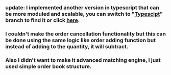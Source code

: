### update: I implemented another version in typescript that can be more moduled and scalable, you can switch to "[Typescipt](https://github.com/mAmged/simple-exchange-nodejs/tree/typescript)" branch to find it or click [here](https://github.com/mAmged/simple-exchange-nodejs/tree/typescript).
### I couldn't make the order cancellation functionality but this can be done using the same logic like order adding function but instead of adding to the quantity, it will subtract.

### Also I didn't want to make it advanced matching engine, I just used simple order book structure.
